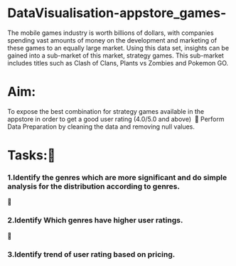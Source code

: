 # DataVisualisation-appstore_games-

The mobile games industry is worth billions of dollars, with companies spending vast amounts of money on the development and marketing of these games to an equally large market. Using this data set, insights can be gained into a sub-market of this market, strategy games. This sub-market includes titles such as Clash of Clans, Plants vs Zombies and Pokemon GO.

 # Aim: 
To expose the best combination for strategy games available in the appstore in order to get a good user rating (4.0/5.0 and above) 

Perform Data Preparation by cleaning the data and removing null values. 


# Tasks:
  
  ### 1.Identify the genres which are more significant and do simple analysis for the distribution according to genres.

  ### 2.Identify Which genres have higher user ratings. 

  ### 3.Identify trend of user rating based on pricing.
